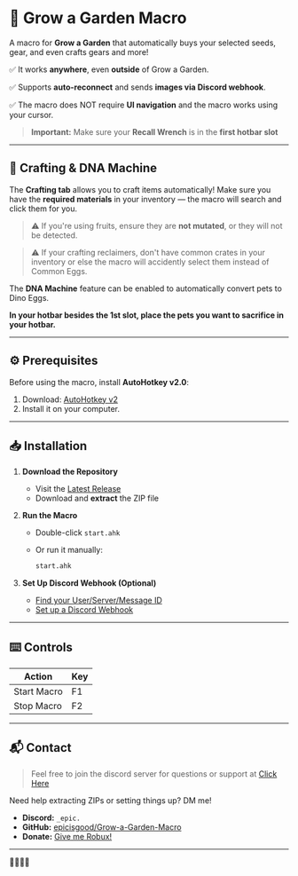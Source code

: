 # 🍏 Grow a Garden Macro

A macro for **Grow a Garden** that automatically buys your selected seeds, gear, and even crafts gears and more!

✅ It works **anywhere**, even **outside** of Grow a Garden.

✅ Supports **auto-reconnect** and sends **images via Discord webhook**.

✅ The macro does NOT require **UI navigation** and the macro works using your cursor.

> **Important:** Make sure your **Recall Wrench** is in the **first hotbar slot**

---

## 🧪 Crafting & DNA Machine

The **Crafting tab** allows you to craft items automatically!
Make sure you have the **required materials** in your inventory — the macro will search and click them for you.

> ⚠️ If you're using fruits, ensure they are **not mutated**, or they will not be detected.

> ⚠️ If your crafting reclaimers, don't have common crates in your inventory or else the macro will accidently select them instead of Common Eggs.

The **DNA Machine** feature can be enabled to automatically convert pets to Dino Eggs.

**In your hotbar besides the 1st slot, place the pets you want to sacrifice in your hotbar.**

---

## ⚙️ Prerequisites

Before using the macro, install **AutoHotkey v2.0**:

1. Download: [AutoHotkey v2](https://www.autohotkey.com/download/ahk-v2.exe)
2. Install it on your computer.

---

## 📥 Installation

1. **Download the Repository**

   * Visit the [Latest Release](https://github.com/epicisgood/Grow-a-Garden-Macro/releases/latest)
   * Download and **extract** the ZIP file

2. **Run the Macro**

   * Double-click `start.ahk`
   * Or run it manually:

     ```sh
     start.ahk
     ```

3. **Set Up Discord Webhook (Optional)**

   * [Find your User/Server/Message ID](https://support.discord.com/hc/en-us/articles/206346498)
   * [Set up a Discord Webhook](https://support.discord.com/hc/en-us/articles/228383668)

---

## ⌨️ Controls

| Action      | Key |
| ----------- | --- |
| Start Macro | F1  |
| Stop Macro  | F2  |

---

## 📬 Contact

> Feel free to join the discord server for questions or support at [Click Here](https://discord.gg/Vc465gUXHk)

Need help extracting ZIPs or setting things up? DM me!

* **Discord:** `_epic.`
* **GitHub:** [epicisgood/Grow-a-Garden-Macro](https://github.com/epicisgood/Grow-a-Garden-Macro)
* **Donate:** [Give me Robux!](https://www.roblox.com/games/3780570380/Donation-area#!/store)

---

🤑💵💸🐶
